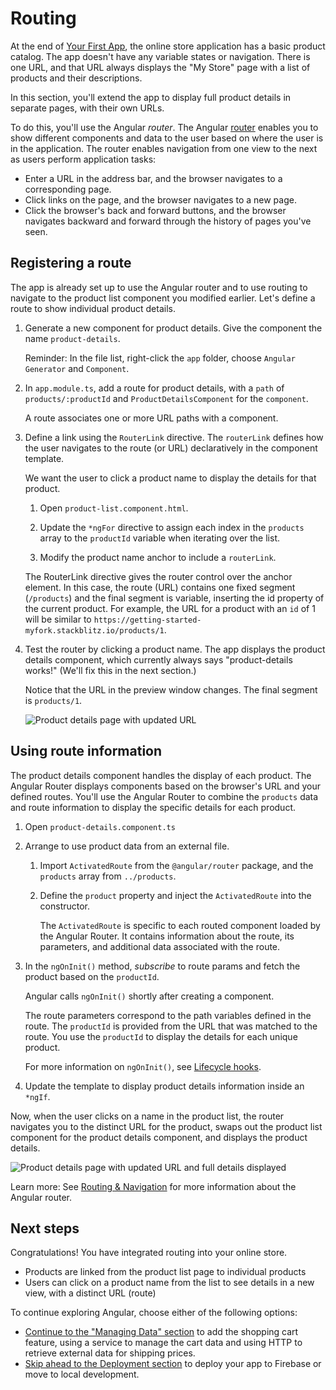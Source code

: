 # Routing

At the end of [Your First App](start "Getting Started: Your First App"), the online store application has a basic product catalog. 
The app doesn't have any variable states or navigation. 
There is one URL, and that URL always displays the "My Store" page with a list of products and their descriptions. 

In this section, you'll extend the app to display full product details in separate pages, with their own URLs.

To do this, you'll use the Angular *router*. 
The Angular [router](guide/glossary#router "router definition") enables you to show different components and data to the user based on where the user is in the application. 
The router enables navigation from one view to the next as users perform application tasks: 

* Enter a URL in the address bar, and the browser navigates to a corresponding page.
* Click links on the page, and the browser navigates to a new page.
* Click the browser's back and forward buttons, and the browser navigates backward and forward through the history of pages you've seen.


## Registering a route

The app is already set up to use the Angular router and to use routing to navigate to the product list component you modified earlier. Let's define a route to show individual product details.

1. Generate a new component for product details. Give the component the name `product-details`.

    Reminder: In the file list, right-click the `app` folder, choose `Angular Generator` and `Component`. 

1. In `app.module.ts`, add a route for product details, with a `path` of `products/:productId` and `ProductDetailsComponent` for the `component`.

    <code-example header="src/app/app.module.ts" path="getting-started/src/app/app.module.ts" region="product-details-route">
    </code-example>
    
    A route associates one or more URL paths with a component.

1. Define a link using the `RouterLink` directive. The `routerLink` defines how the user navigates to the route (or URL) declaratively
    in the component template.

    We want the user to click a product name to display the details for that product. 

    1. Open `product-list.component.html`.

    1. Update the `*ngFor` directive to assign each index in the `products` array to the `productId` variable when iterating over the list.
    
    1. Modify the product name anchor to include a `routerLink`.

    <code-example header="src/app/product-list/product-list.component.html" path="getting-started/src/app/product-list/product-list.component.html" region="router-link">
    </code-example>

    <!-- 
    To do: I see a comment line with ellipses between the closing of h3 and div. It's an interesting way to show that we've clipped out some code. Should we use this elsewhere? 
    -->

      The RouterLink directive gives the router control over the anchor element. In this case, the route (URL) contains one fixed segment (`/products`) and the final segment is variable, inserting the id property of the current product. For example, the URL for a product with an `id` of 1 will be similar to `https://getting-started-myfork.stackblitz.io/products/1`. 

1. Test the router by clicking a product name. The app displays the product details component, which currently always says "product-details works!" (We'll fix this in the next section.)

    Notice that the URL in the preview window changes. The final segment is `products/1`.

    <div class="lightbox">
      <img src="generated/images/guide/start/product-details-works.png" alt="Product details page with updated URL">
    </div>

    

## Using route information

The product details component handles the display of each product. The Angular Router displays components based on the browser's URL and your defined routes. You'll use the Angular Router to combine the `products` data and route information to display the specific details for each product.

1. Open `product-details.component.ts`

1. Arrange to use product data from an external file. 

    1. Import `ActivatedRoute` from the `@angular/router` package, and the `products` array from `../products`.

        <code-example header="src/app/product-details/product-details.component.ts" path="getting-started/src/app/product-details/product-details.component.1.ts" region="imports">
        </code-example>

    1. Define the `product` property and inject the `ActivatedRoute` into the constructor.

        <code-example header="src/app/product-details/product-details.component.ts" path="getting-started/src/app/product-details/product-details.component.1.ts" region="props-methods">
        </code-example>

        The `ActivatedRoute` is specific to each routed component loaded by the Angular Router. It contains information about the
        route, its parameters, and additional data associated with the route.

        <!-- 
        To do: This is the first time we inject anything into a component. Should we mention it here? There's also a comment about maybe explaining it a bit in the services section (in data.md).
        -->

1. In the `ngOnInit()` method, _subscribe_ to route params and fetch the product based on the `productId`.

    <code-example path="getting-started/src/app/product-details/product-details.component.1.ts" region="get-product">
    </code-example>

    Angular calls `ngOnInit()` shortly after creating a component.

    The route parameters correspond to the path variables defined in the route. The `productId` is provided from
    the URL that was matched to the route. You use the `productId` to display the details for each unique product.

    <div class="alert is-helpful">

    For more information on `ngOnInit()`, see [Lifecycle hooks](guide/lifecycle-hooks).
    
    </div>

1. Update the template to display product details information inside an `*ngIf`.

    <code-example header="src/app/product-details/product-details.component.html" path="getting-started/src/app/product-details/product-details.component.html" region="details">
    </code-example>

Now, when the user clicks on a name in the product list, the router navigates you to the distinct URL for the product, swaps out the product list component for the product details component, and displays the product details. 

<div class="lightbox">
  <img src="generated/images/guide/start/product-details-routed.png" alt="Product details page with updated URL and full details displayed">
</div>



<div class="alert is-helpful">

Learn more: See [Routing & Navigation](guide/router "Routing & Navigation") for more information about the Angular router. 

</div>


## Next steps

Congratulations! You have integrated routing into your online store.

* Products are linked from the product list page to individual products
* Users can click on a product name from the list to see details in a new view, with a distinct URL (route)

To continue exploring Angular, choose either of the following options:
* [Continue to the "Managing Data" section](start/data "Getting Started: Managing Data") to add the shopping cart feature, using a service to manage the cart data and using HTTP to retrieve external data for shipping prices. 
* [Skip ahead to the Deployment section](start/deployment "Getting Started: Deployment") to deploy your app to Firebase or move to local development. 


